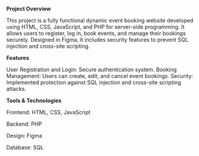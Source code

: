 **Project Overview**

This project is a fully functional dynamic event booking website developed using HTML, CSS, JavaScript, and PHP for server-side programming. It allows users to register, log in, book events, and manage their bookings securely. Designed in Figma, it includes security features to prevent SQL injection and cross-site scripting.


**Features**

User Registration and Login: Secure authentication system.
Booking Management: Users can create, edit, and cancel event bookings.
Security: Implemented protection against SQL injection and cross-site scripting attacks.

**Tools & Technologies**

Frontend: HTML, CSS, JavaScript

Backend: PHP

Design: Figma

Database: SQL

